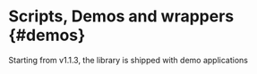 # Scripts, Demos and wrappers {#demos}

Starting from v1.1.3, the library is shipped with demo applications
